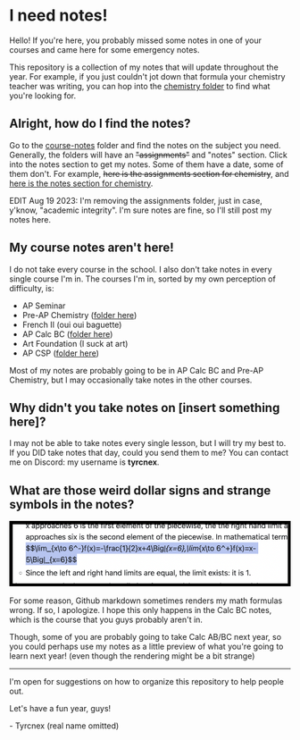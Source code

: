 # I need notes!

Hello! If you're here, you probably missed some notes in one of your courses and came here for some emergency notes.

This repository is a collection of my notes that will update throughout the year. For example, if you just couldn't jot down that formula your chemistry teacher was writing, you can hop into the [chemistry folder](https://github.com/Tyrcnex/23-24-notes/tree/main/course-notes/chemistry) to find what you're looking for.

## Alright, how do I find the notes?

Go to the [course-notes](https://github.com/Tyrcnex/23-24-notes/tree/main/course-notes) folder and find the notes on the subject you need. Generally, the folders will have an ~~"assignments"~~ and "notes" section. Click into the notes section to get my notes. Some of them have a date, some of them don't. For example, ~~here is the assignments section for chemistry~~, and [here is the notes section for chemistry](https://github.com/Tyrcnex/23-24-notes/tree/main/course-notes/chemistry/notes).

EDIT Aug 19 2023: I'm removing the assignments folder, just in case, y'know, "academic integrity". I'm sure notes are fine, so I'll still post my notes here.

## My course notes aren't here!

I do not take every course in the school. I also don't take notes in every single course I'm in. The courses I'm in, sorted by my own perception of difficulty, is:
- AP Seminar
- Pre-AP Chemistry ([folder here](https://github.com/Tyrcnex/23-24-notes/tree/main/course-notes/chemistry))
- French II (oui oui baguette)
- AP Calc BC ([folder here](https://github.com/Tyrcnex/23-24-notes/tree/main/course-notes/calcBC))
- Art Foundation (I suck at art)
- AP CSP ([folder here](https://github.com/Tyrcnex/23-24-notes/tree/main/course-notes/csp))

Most of my notes are probably going to be in AP Calc BC and Pre-AP Chemistry, but I may occasionally take notes in the other courses.
## Why didn't you take notes on \[insert something here\]?

I may not be able to take notes every single lesson, but I will try my best to. If you DID take notes that day, could you send them to me? You can contact me on Discord: my username is **tyrcnex**.
## What are those weird dollar signs and strange symbols in the notes?

![latex](./img.png "Dollar signs? Math?? Latex???")

For some reason, Github markdown sometimes renders my math formulas wrong. If so, I apologize. I hope this only happens in the Calc BC notes, which is the course that you guys probably aren't in.

Though, some of you are probably going to take Calc AB/BC next year, so you could perhaps use my notes as a little preview of what you're going to learn next year! (even though the rendering might be a bit strange)

---

I'm open for suggestions on how to organize this repository to help people out.

Let's have a fun year, guys!

\- Tyrcnex (real name omitted)